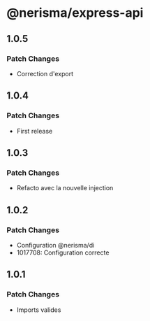 # @nerisma/express-api

## 1.0.5

### Patch Changes

- Correction d'export

## 1.0.4

### Patch Changes

- First release

## 1.0.3

### Patch Changes

- Refacto avec la nouvelle injection

## 1.0.2

### Patch Changes

- Configuration @nerisma/di
- 1017708: Configuration correcte

## 1.0.1

### Patch Changes

- Imports valides
